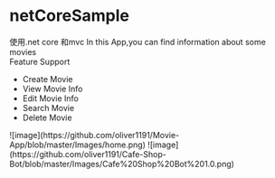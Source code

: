 # netCoreSample
使用.net core 和mvc
In this App,you can find information about some movies<br/>
Feature Support<br/>
<ul>
    <li>Create Movie</li>
    <li>View Movie Info</li>
    <li>Edit Movie Info</li>    
    <li>Search Movie </li>
    <li>Delete Movie</li>
</ul>
![image](https://github.com/oliver1191/Movie-App/blob/master/Images/home.png)
![image](https://github.com/oliver1191/Cafe-Shop-Bot/blob/master/Images/Cafe%20Shop%20Bot%201.0.png)


